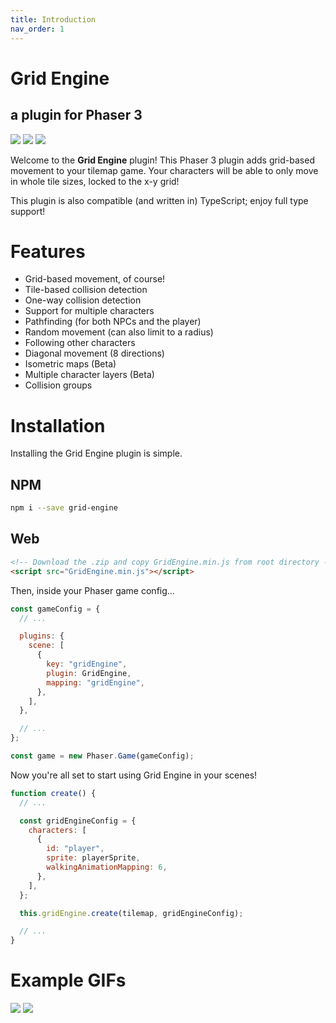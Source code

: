 ```yaml
---
title: Introduction
nav_order: 1
---
```


<h1 class="main-title">Grid Engine</h1>
<h2 class="main-subtitle">a plugin for Phaser 3</h2>

<div class="badges">
    <img src="https://img.shields.io/github/v/release/Annoraaq/grid-engine?style=for-the-badge&color=brightgreen">
    <img src="https://img.shields.io/github/stars/Annoraaq/grid-engine?style=for-the-badge&color=yellow">
    <img src="https://img.shields.io/badge/made%20with-TypeScript-blue?style=for-the-badge">
</div>

Welcome to the **Grid Engine** plugin! This Phaser 3 plugin adds grid-based movement to your tilemap game. Your characters will be able to only move in whole tile sizes, locked to the x-y grid!

This plugin is also compatible (and written in) TypeScript; enjoy full type support!

# Features

- Grid-based movement, of course!
- Tile-based collision detection
- One-way collision detection
- Support for multiple characters
- Pathfinding (for both NPCs and the player)
- Random movement (can also limit to a radius)
- Following other characters
- Diagonal movement (8 directions)
- Isometric maps (Beta)
- Multiple character layers (Beta)
- Collision groups

# Installation

Installing the Grid Engine plugin is simple.

## NPM

```bash
npm i --save grid-engine
```

## Web

```html
<!-- Download the .zip and copy GridEngine.min.js from root directory -->
<script src="GridEngine.min.js"></script>
```

Then, inside your Phaser game config...

```javascript
const gameConfig = {
  // ...

  plugins: {
    scene: [
      {
        key: "gridEngine",
        plugin: GridEngine,
        mapping: "gridEngine",
      },
    ],
  },

  // ...
};

const game = new Phaser.Game(gameConfig);
```

Now you're all set to start using Grid Engine in your scenes!

```javascript
function create() {
  // ...

  const gridEngineConfig = {
    characters: [
      {
        id: "player",
        sprite: playerSprite,
        walkingAnimationMapping: 6,
      },
    ],
  };

  this.gridEngine.create(tilemap, gridEngineConfig);

  // ...
}
```

# Example GIFs

<img src="https://github.com/Annoraaq/grid-engine/raw/master/images/movement.gif">
<img src="https://github.com/Annoraaq/grid-engine/raw/master/images/radius-movement.gif">

